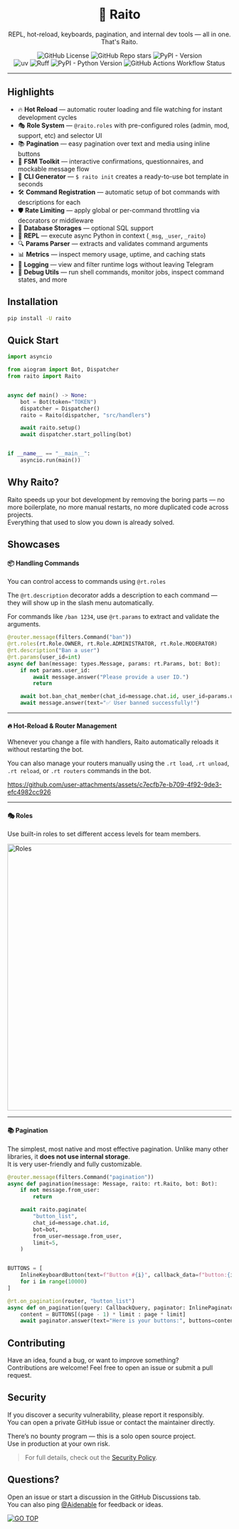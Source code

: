 <div align="center">
    <h1 id="header" align="center">🔦 Raito</h1>
    <p align="center">REPL, hot-reload, keyboards, pagination, and internal dev tools — all in one. That's Raito.</p>
</div>

<div align="center">
<img alt="GitHub License" src="https://img.shields.io/github/license/Aidenable/Raito?style=for-the-badge&labelColor=252622&link=https%3A%2F%2Fgithub.com%2FAidenable%2FRaito%2Fblob%2Fmain%2FLICENSE">
<img alt="GitHub Repo stars" src="https://img.shields.io/github/stars/Aidenable/Raito?style=for-the-badge&labelColor=262422&color=F59937">
<img alt="PyPI - Version" src="https://img.shields.io/pypi/v/raito?style=for-the-badge&labelColor=222226&color=3760F5&link=https%3A%2F%2Fpypi.org%2Fproject%2Fraito%2F">
</div>

<div align="center">
<img alt="uv" src="https://img.shields.io/endpoint?url=https%3A%2F%2Fraw.githubusercontent.com%2Fastral-sh%2Fuv%2Fmain%2Fassets%2Fbadge%2Fv0.json&style=flat-square&labelColor=232226&color=6341AC&link=https%3A%2F%2Fastral.sh%2Fuv">
<img alt="Ruff" src="https://img.shields.io/endpoint?url=https%3A%2F%2Fraw.githubusercontent.com%2Fastral-sh%2Fruff%2Fmain%2Fassets%2Fbadge%2Fv2.json&style=flat-square&labelColor=232226&color=6341AC&link=https%3A%2F%2Fastral.sh%2Fruff">
<img alt="PyPI - Python Version" src="https://img.shields.io/pypi/pyversions/raito?style=flat-square&labelColor=222426&color=19A4F3">
<img alt="GitHub Actions Workflow Status" src="https://img.shields.io/github/actions/workflow/status/Aidenable/Raito/test.yml?style=flat-square&labelColor=232622">
</div>

---

## Highlights

- 🔥 **Hot Reload** — automatic router loading and file watching for instant development cycles
- 🎭 **Role System** — `@raito.roles` with pre-configured roles (admin, mod, support, etc) and selector UI
- 📚 **Pagination** — easy pagination over text and media using inline buttons
- 💬 **FSM Toolkit** — interactive confirmations, questionnaires, and mockable message flow
- 🚀 **CLI Generator** — `$ raito init` creates a ready-to-use bot template in seconds
- 🛠️ **Command Registration** — automatic setup of bot commands with descriptions for each
- 🛡️ **Rate Limiting** — apply global or per-command throttling via decorators or middleware
- 💾 **Database Storages** — optional SQL support
- 🧪 **REPL** — execute async Python in context (`_msg`, `_user`, `_raito`)
- 🔍 **Params Parser** — extracts and validates command arguments
- 📊 **Metrics** — inspect memory usage, uptime, and caching stats
- 📃 **Logging** — view and filter runtime logs without leaving Telegram
- 🧰 **Debug Utils** — run shell commands, monitor jobs, inspect command states, and more


## Installation

```bash
pip install -U raito
```


## Quick Start

```python
import asyncio

from aiogram import Bot, Dispatcher
from raito import Raito


async def main() -> None:
    bot = Bot(token="TOKEN")
    dispatcher = Dispatcher()
    raito = Raito(dispatcher, "src/handlers")

    await raito.setup()
    await dispatcher.start_polling(bot)


if __name__ == "__main__":
    asyncio.run(main())
```

## Why Raito?

Raito speeds up your bot development by removing the boring parts — no more boilerplate, no more manual restarts, no more duplicated code across projects. \
Everything that used to slow you down is already solved.


## Showcases

#### 📦 Handling Commands

You can control access to commands using `@rt.roles`

The `@rt.description` decorator adds a description to each command — they will show up in the slash menu automatically.

For commands like `/ban 1234`, use `@rt.params` to extract and validate the arguments.

```python
@router.message(filters.Command("ban"))
@rt.roles(rt.Role.OWNER, rt.Role.ADMINISTRATOR, rt.Role.MODERATOR)
@rt.description("Ban a user")
@rt.params(user_id=int)
async def ban(message: types.Message, params: rt.Params, bot: Bot):
    if not params.user_id:
        await message.answer("Please provide a user ID.")
        return

    await bot.ban_chat_member(chat_id=message.chat.id, user_id=params.user_id)
    await message.answer(text="✅ User banned successfully!")
```

---

#### 🔥 Hot-Reload & Router Management

Whenever you change a file with handlers, Raito automatically reloads it without restarting the bot.

You can also manage your routers manually using the `.rt load`, `.rt unload`, `.rt reload`, or `.rt routers` commands in the bot.

https://github.com/user-attachments/assets/c7ecfb7e-b709-4f92-9de3-efc4982cc926

---

#### 🎭 Roles

Use built-in roles to set different access levels for team members.

<p align="left">
  <img src=".github/assets/roles.png" alt="Roles" width="600">
</p>

---

#### 📚 Pagination

The simplest, most native and most effective pagination. Unlike many other libraries, it **does not use internal storage**. \
It is very user-friendly and fully customizable.

```python
@router.message(filters.Command("pagination"))
async def pagination(message: Message, raito: rt.Raito, bot: Bot):
    if not message.from_user:
        return

    await raito.paginate(
        "button_list",
        chat_id=message.chat.id,
        bot=bot,
        from_user=message.from_user,
        limit=5,
    )


BUTTONS = [
    InlineKeyboardButton(text=f"Button #{i}", callback_data=f"button:{i}")
    for i in range(10000)
]

@rt.on_pagination(router, "button_list")
async def on_pagination(query: CallbackQuery, paginator: InlinePaginator, page: int, limit: int):
    content = BUTTONS[(page - 1) * limit : page * limit]
    await paginator.answer(text="Here is your buttons:", buttons=content)
```


## Contributing

Have an idea, found a bug, or want to improve something? \
Contributions are welcome! Feel free to open an issue or submit a pull request.


## Security

If you discover a security vulnerability, please report it responsibly. \
You can open a private GitHub issue or contact the maintainer directly.

There’s no bounty program — this is a solo open source project. \
Use in production at your own risk.

> For full details, check out the [Security Policy](SECURITY.md).


## Questions?

Open an issue or start a discussion in the GitHub Discussions tab. \
You can also ping [@Aidenable](https://github.com/Aidenable) for feedback or ideas.

[![GO TOP](https://img.shields.io/badge/GO%20TOP-black?style=for-the-badge)](#header)
